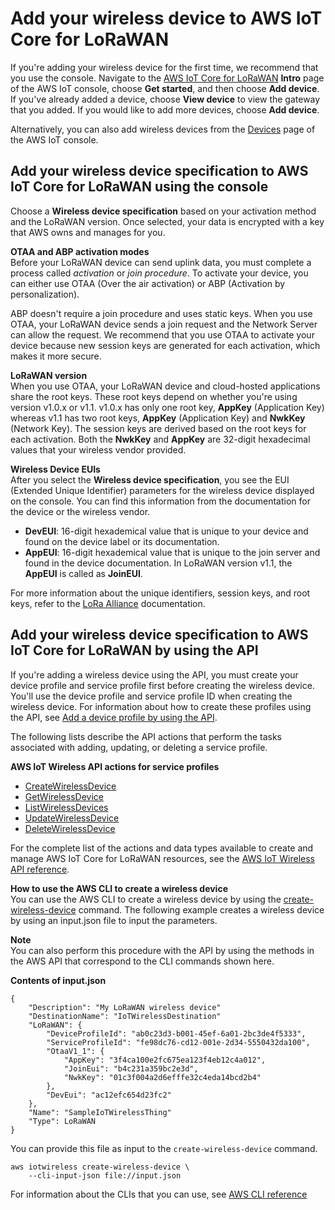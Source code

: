 # Add your wireless device to AWS IoT Core for LoRaWAN<a name="connect-iot-lorawan-end-devices-add"></a>

If you're adding your wireless device for the first time, we recommend that you use the console\. Navigate to the [AWS IoT Core for LoRaWAN](https://console.aws.amazon.com/iot/home#/wireless/landing) **Intro** page of the AWS IoT console, choose **Get started**, and then choose **Add device**\. If you've already added a device, choose **View device** to view the gateway that you added\. If you would like to add more devices, choose **Add device**\.

Alternatively, you can also add wireless devices from the [ Devices](https://console.aws.amazon.com/iot/home#/wireless/devices) page of the AWS IoT console\.

## Add your wireless device specification to AWS IoT Core for LoRaWAN using the console<a name="connect-iot-lorawan-end-device-spec-console"></a>

Choose a **Wireless device specification** based on your activation method and the LoRaWAN version\. Once selected, your data is encrypted with a key that AWS owns and manages for you\. 

**OTAA and ABP activation modes**  
Before your LoRaWAN device can send uplink data, you must complete a process called *activation* or *join procedure*\. To activate your device, you can either use OTAA \(Over the air activation\) or ABP \(Activation by personalization\)\.

ABP doesn't require a join procedure and uses static keys\. When you use OTAA, your LoRaWAN device sends a join request and the Network Server can allow the request\. We recommend that you use OTAA to activate your device because new session keys are generated for each activation, which makes it more secure\.

**LoRaWAN version**  
When you use OTAA, your LoRaWAN device and cloud\-hosted applications share the root keys\. These root keys depend on whether you're using version v1\.0\.x or v1\.1\. v1\.0\.x has only one root key, **AppKey** \(Application Key\) whereas v1\.1 has two root keys, **AppKey** \(Application Key\) and **NwkKey** \(Network Key\)\. The session keys are derived based on the root keys for each activation\. Both the **NwkKey** and **AppKey** are 32\-digit hexadecimal values that your wireless vendor provided\.

**Wireless Device EUIs**  
After you select the **Wireless device specification**, you see the EUI \(Extended Unique Identifier\) parameters for the wireless device displayed on the console\. You can find this information from the documentation for the device or the wireless vendor\.
+ **DevEUI**: 16\-digit hexademical value that is unique to your device and found on the device label or its documentation\.
+ **AppEUI**: 16\-digit hexademical value that is unique to the join server and found in the device documentation\. In LoRaWAN version v1\.1, the **AppEUI** is called as **JoinEUI**\.

For more information about the unique identifiers, session keys, and root keys, refer to the [ LoRa Alliance](https://lora-alliance.org/about-lorawan) documentation\.

## Add your wireless device specification to AWS IoT Core for LoRaWAN by using the API<a name="connect-iot-lorawan-end-device-spec-api"></a>

If you're adding a wireless device using the API, you must create your device profile and service profile first before creating the wireless device\. You'll use the device profile and service profile ID when creating the wireless device\. For information about how to create these profiles using the API, see [Add a device profile by using the API](connect-iot-lorawan-define-profiles.md#connect-iot-lorawan-device-profile-api)\.

The following lists describe the API actions that perform the tasks associated with adding, updating, or deleting a service profile\.

**AWS IoT Wireless API actions for service profiles**
+ [CreateWirelessDevice](https://docs.aws.amazon.com/iot-wireless/2020-11-22/apireference/API_CreateWirelessDevice.html)
+ [GetWirelessDevice](https://docs.aws.amazon.com/iot-wireless/2020-11-22/apireference/API_GetWirelessDevice.html)
+ [ListWirelessDevices](https://docs.aws.amazon.com/iot-wireless/2020-11-22/apireference/API_ListWirelessDevices.html)
+ [ UpdateWirelessDevice](https://docs.aws.amazon.com/iot-wireless/2020-11-22/apireference/API_UpdateWirelessDevice.html)
+ [DeleteWirelessDevice](https://docs.aws.amazon.com/iot-wireless/2020-11-22/apireference/API_DeleteWirelessDevice.html)

For the complete list of the actions and data types available to create and manage AWS IoT Core for LoRaWAN resources, see the [AWS IoT Wireless API reference](https://docs.aws.amazon.com/iot-wireless/2020-11-22/apireference/welcome.html)\.

**How to use the AWS CLI to create a wireless device**  
You can use the AWS CLI to create a wireless device by using the [create\-wireless\-device](cli/latest/reference/iotwireless/create-device-profile.html) command\. The following example creates a wireless device by using an input\.json file to input the parameters\.

**Note**  
You can also perform this procedure with the API by using the methods in the AWS API that correspond to the CLI commands shown here\. 

**Contents of input\.json**

```
{
    "Description": "My LoRaWAN wireless device"
    "DestinationName": "IoTWirelessDestination"
    "LoRaWAN": {
        "DeviceProfileId": "ab0c23d3-b001-45ef-6a01-2bc3de4f5333",
        "ServiceProfileId": "fe98dc76-cd12-001e-2d34-5550432da100",
        "OtaaV1_1": {
            "AppKey": "3f4ca100e2fc675ea123f4eb12c4a012",
            "JoinEui": "b4c231a359bc2e3d",
            "NwkKey": "01c3f004a2d6efffe32c4eda14bcd2b4"
        },
        "DevEui": "ac12efc654d23fc2"
    },
    "Name": "SampleIoTWirelessThing"
    "Type": LoRaWAN
}
```

You can provide this file as input to the `create-wireless-device` command\.

```
aws iotwireless create-wireless-device \
    --cli-input-json file://input.json
```

For information about the CLIs that you can use, see [AWS CLI reference](https://docs.aws.amazon.com/cli/latest/reference/iotwireless/index.html) 